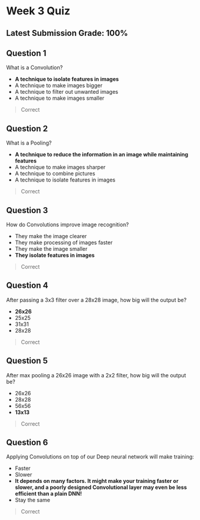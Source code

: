 # Week 3 Quiz
## Latest Submission Grade: 100%

## Question 1
What is a Convolution?
* **A technique to isolate features in images**
* A technique to make images bigger
* A technique to filter out unwanted images
* A technique to make images smaller
> Correct

## Question 2
What is a Pooling?
* **A technique to reduce the information in an image while maintaining features**
* A technique to make images sharper
* A technique to combine pictures
* A technique to isolate features in images
> Correct

## Question 3
How do Convolutions improve image recognition?
* They make the image clearer
* They make processing of images faster
* They make the image smaller
* **They isolate features in images**
> Correct

## Question 4
After passing a 3x3 filter over a 28x28 image, how big will the output be?
* **26x26**
* 25x25
* 31x31
* 28x28
> Correct

## Question 5
After max pooling a 26x26 image with a 2x2 filter, how big will the output be?
* 26x26
* 28x28
* 56x56
* **13x13**
> Correct

## Question 6
Applying Convolutions on top of our Deep neural network will make training:
* Faster
* Slower
* **It depends on many factors. It might make your training faster or slower, and a poorly designed Convolutional layer may even be less efficient than a plain DNN!**
* Stay the same
> Correct
